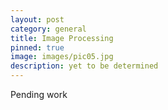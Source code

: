 ```yaml
---
layout: post
category: general
title: Image Processing
pinned: true
image: images/pic05.jpg
description: yet to be determined
---
```



Pending work
